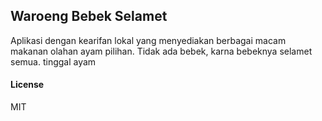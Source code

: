 ## Waroeng Bebek Selamet

Aplikasi dengan kearifan lokal yang menyediakan berbagai macam makanan olahan ayam pilihan. Tidak ada bebek, karna bebeknya selamet semua. tinggal ayam

#### License

MIT